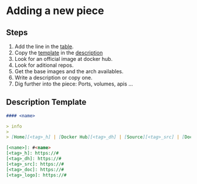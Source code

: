 # Adding a new piece

## Steps

1. Add the line in the [table](#Pieces).
2. Copy the [template](#DescriptionTemplate) in the [description](./codex.md#Description)
3. Look for an official image at docker hub.
4. Look for aditional repos.
5. Get the base images and the arch availables.
6. Write a description or copy one.
7. Dig further into the piece: Ports, volumes, apis ...

## Description Template

```md
#### <name>

> info
>
> [Home][<tag>_h] | [Docker Hub][<tag>_dh] | [Source][<tag>_src] | [Doc][<tag>_doc] || [Back](#Pieces)

[<name>]: #<name>
[<tag>_h]: https://#
[<tag>_dh]: https://#
[<tag>_src]: https://#
[<tag>_doc]: https://#
[<tag>_logo]: https://#
```
